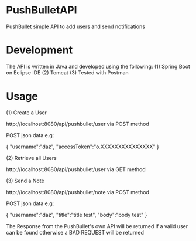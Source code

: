 # PushBulletAPI
PushBullet simple API to add users and send notifications

# Development
The API is written in Java and developed using the following:
(1) Spring Boot on Eclipse IDE
(2) Tomcat
(3) Tested with Postman

# Usage

(1) Create a User 

  http://localhost:8080/api/pushbullet/user via POST method
  
  POST json data e.g:
  
  {
  "username":"daz",
  "accessToken":"o.XXXXXXXXXXXXXXX"
  }
  
 (2) Retrieve all Users
 
  http://localhost:8080/api/pushbullet/user via GET method
  
 (3) Send a Note
  
  http://localhost:8080/api/pushbullet/note via POST method
  
  POST json data e.g:
  
  {
  "username":"daz",
  "title":"title test",
  "body":"body test"
  }
  
  The Response from the PushBullet's own API will be returned if a valid user can be found otherwise a BAD REQUEST will be returned
  
  
  
  
  
  
